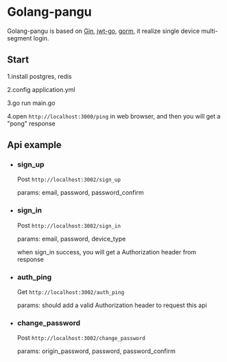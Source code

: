 # Golang-pangu

Golang-pangu is based on [Gin](https://github.com/gin-gonic/gin), [jwt-go](https://github.com/dgrijalva/jwt-go), [gorm](https://github.com/go-gorm/gorm), it realize single device multi-segment login.

## Start

1.install postgres, redis

2.config application.yml

3.go run main.go

4.open `http://localhost:3000/ping` in web browser, and then you will get a "pong" response

## Api example

* ### sign_up

  Post `http://localhost:3002/sign_up` 

  params: email, password, password_confirm

* ### sign_in

  Post `http://localhost:3002/sign_in` 

  params: email, password, device_type

  when sign_in success, you will get a Authorization header from response

* ### auth_ping

  Get `http://localhost:3002/auth_ping` 

  params: should add a valid Authorization header to request this api

* ### change_password

  Post `http://localhost:3002/change_password` 

  params: origin_password, password, password_confirm
